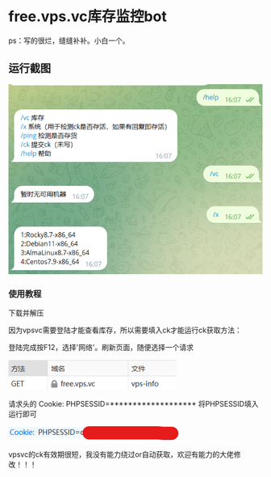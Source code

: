 # free.vps.vc库存监控bot
ps：写的很烂，缝缝补补。小白一个。

## 运行截图
![image](https://raw.githubusercontent.com/w4616/freevpsvc/main/image/vc1.png)

### 使用教程
下载并解压

因为vpsvc需要登陆才能查看库存，所以需要填入ck才能运行ck获取方法：

登陆完成按F12，选择'网络'。刷新页面，随便选择一个请求

![image](https://raw.githubusercontent.com/w4616/freevpsvc/main/image/ck1.png)

请求头的 Cookie: PHPSESSID=******************* 将PHPSESSID填入运行即可

![image](https://raw.githubusercontent.com/w4616/freevpsvc/main/image/ck2.png)

vpsvc的ck有效期很短，我没有能力绕过or自动获取，欢迎有能力的大佬修改！！！

